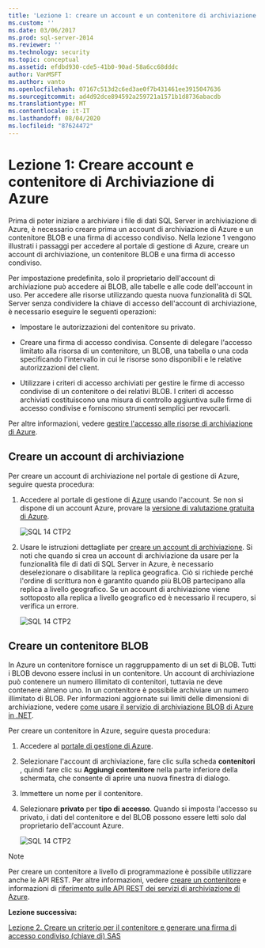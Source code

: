 ```yaml
---
title: 'Lezione 1: creare un account e un contenitore di archiviazione di Azure | Microsoft Docs'
ms.custom: ''
ms.date: 03/06/2017
ms.prod: sql-server-2014
ms.reviewer: ''
ms.technology: security
ms.topic: conceptual
ms.assetid: efdbd930-cde5-41b0-90ad-58a6cc68dddc
author: VanMSFT
ms.author: vanto
ms.openlocfilehash: 07167c513d2c6ed3ae0f7b431461ee3915047636
ms.sourcegitcommit: ad4d92dce894592a259721a1571b1d8736abacdb
ms.translationtype: MT
ms.contentlocale: it-IT
ms.lasthandoff: 08/04/2020
ms.locfileid: "87624472"
---
```

# <a name="lesson-1-create-azure-storage-account-and-container"></a>Lezione 1: Creare account e contenitore di Archiviazione di Azure
  Prima di poter iniziare a archiviare i file di dati SQL Server in archiviazione di Azure, è necessario creare prima un account di archiviazione di Azure e un contenitore BLOB e una firma di accesso condiviso. Nella lezione 1 vengono illustrati i passaggi per accedere al portale di gestione di Azure, creare un account di archiviazione, un contenitore BLOB e una firma di accesso condiviso.  
  
 Per impostazione predefinita, solo il proprietario dell'account di archiviazione può accedere ai BLOB, alle tabelle e alle code dell'account in uso. Per accedere alle risorse utilizzando questa nuova funzionalità di SQL Server senza condividere la chiave di accesso dell'account di archiviazione, è necessario eseguire le seguenti operazioni:  
  
-   Impostare le autorizzazioni del contenitore su privato.  
  
-   Creare una firma di accesso condivisa. Consente di delegare l'accesso limitato alla risorsa di un contenitore, un BLOB, una tabella o una coda specificando l'intervallo in cui le risorse sono disponibili e le relative autorizzazioni del client.  
  
-   Utilizzare i criteri di accesso archiviati per gestire le firme di accesso condivise di un contenitore o dei relativi BLOB. I criteri di accesso archiviati costituiscono una misura di controllo aggiuntiva sulle firme di accesso condivise e forniscono strumenti semplici per revocarli.  
  
 Per altre informazioni, vedere [gestire l'accesso alle risorse di archiviazione di Azure](https://msdn.microsoft.com/library/windowsazure/ee393343.aspx).  
  
## <a name="create-storage-account"></a>Creare un account di archiviazione  
 Per creare un account di archiviazione nel portale di gestione di Azure, seguire questa procedura:  
  
1.  Accedere al portale di gestione di [Azure](https://manage.windowsazure.com) usando l'account. Se non si dispone di un account Azure, provare la [versione di valutazione gratuita di Azure](https://www.windowsazure.com/pricing/free-trial/).  
  
     ![SQL 14 CTP2](../../2014/tutorials/media/ss-was-tutlesson-1-1.gif "SQL 14 CTP2")  
  
2.  Usare le istruzioni dettagliate per [creare un account di archiviazione](https://azure.microsoft.com/documentation/articles/storage-create-storage-account/). Si noti che quando si crea un account di archiviazione da usare per la funzionalità file di dati di SQL Server in Azure, è necessario deselezionare o disabilitare la replica geografica. Ciò si richiede perché l'ordine di scrittura non è garantito quando più BLOB partecipano alla replica a livello geografico. Se un account di archiviazione viene sottoposto alla replica a livello geografico ed è necessario il recupero, si verifica un errore.  
  
     ![SQL 14 CTP2](../../2014/tutorials/media/ss-was-tutlesson-1-2.gif "SQL 14 CTP2")  
  
## <a name="create-a-blob-container"></a>Creare un contenitore BLOB  
 In Azure un contenitore fornisce un raggruppamento di un set di BLOB. Tutti i BLOB devono essere inclusi in un contenitore. Un account di archiviazione può contenere un numero illimitato di contenitori, tuttavia ne deve contenere almeno uno. In un contenitore è possibile archiviare un numero illimitato di BLOB. Per informazioni aggiornate sui limiti delle dimensioni di archiviazione, vedere [come usare il servizio di archiviazione BLOB di Azure in .NET](https://www.windowsazure.com/develop/net/how-to-guides/blob-storage/).  
  
 Per creare un contenitore in Azure, seguire questa procedura:  
  
1.  Accedere al [portale di gestione di Azure](https://manage.windowsazure.com).  
  
2.  Selezionare l'account di archiviazione, fare clic sulla scheda **contenitori** , quindi fare clic su **Aggiungi contenitore** nella parte inferiore della schermata, che consente di aprire una nuova finestra di dialogo.  
  
3.  Immettere un nome per il contenitore.  
  
4.  Selezionare **privato** per **tipo di accesso**. Quando si imposta l'accesso su privato, i dati del contenitore e del BLOB possono essere letti solo dal proprietario dell'account Azure.  
  
     ![SQL 14 CTP2](../../2014/tutorials/media/ss-was-tutlesson-1-4.gif "SQL 14 CTP2")  
  
> [!NOTE]  
>  Per creare un contenitore a livello di programmazione è possibile utilizzare anche le API REST. Per altre informazioni, vedere [creare un contenitore](https://msdn.microsoft.com/library/windowsazure/dd179468.aspx) e informazioni di [riferimento sulle API REST dei servizi di archiviazione di Azure](https://msdn.microsoft.com/library/windowsazure/dd179355.aspx).  
  
 **Lezione successiva:**  
  
 [Lezione 2. Creare un criterio per il contenitore e generare una firma di accesso condiviso &#40;chiave di&#41; SAS](../relational-databases/lesson-1-create-stored-access-policy-and-shared-access-signature.md)  
  
